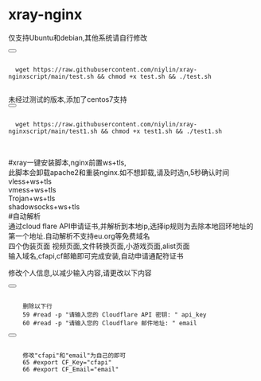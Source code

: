 # xray-nginx
仅支持Ubuntu和debian,其他系统请自行修改
<div>
  <button class="btn" data-clipboard-target="#code"></button>
  <pre><code id="code" class="language-python">
  wget https://raw.githubusercontent.com/niylin/xray-nginxscript/main/test.sh && chmod +x test.sh && ./test.sh
  </code></pre>
</div>
未经过测试的版本,添加了centos7支持
<div>
  <button class="btn" data-clipboard-target="#code"></button>
  <pre><code id="code" class="language-python">
  wget https://raw.githubusercontent.com/niylin/xray-nginxscript/main/test1.sh && chmod +x test1.sh && ./test1.sh
  </code></pre>
</div>
<br>#xray一键安装脚本,nginx前置ws+tls,  
<br>此脚本会卸载apache2和重装nginx.如不想卸载,请及时选n,5秒确认时间  
<br>vless+ws+tls  
<br>vmess+ws+tls  
<br>Trojan+ws+tls  
<br>shadowsocks+ws+tls  
<br>#自动解析
<br>通过cloud flare API申请证书,并解析到本地ip,选择ip规则为去除本地回环地址的第一个地址.自动解析不支持eu.org等免费域名
<br>四个伪装页面 视频页面,文件转换页面,小游戏页面,alist页面  
<br>输入域名,cfapi,cf邮箱即可完成安装,自动申请通配符证书 

修改个人信息,以减少输入内容,请更改以下内容
<div>
  <button class="btn" data-clipboard-target="#code"></button>
  <pre><code id="code" class="language-python">
    删除以下行
    59 #read -p "请输入您的 Cloudflare API 密钥: " api_key
    60 #read -p "请输入您的 Cloudflare 邮件地址: " email
</code></pre>
</div>
<div>
  <button class="btn" data-clipboard-target="#code"></button>
  <pre><code id="code" class="language-python">
    修改"cfapi"和"email"为自己的即可
    65 #export CF_Key="cfapi"
    66 #export CF_Email="email"
</code></pre>
</div>
